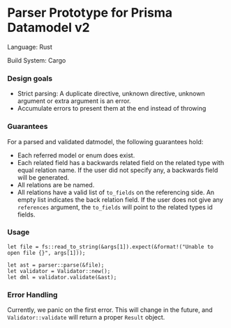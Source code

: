 # Parser Prototype for Prisma Datamodel v2

Language: Rust

Build System: Cargo

### Design goals

- Strict parsing: A duplicate directive, unknown directive, unknown argument or extra argument is an error.
- Accumulate errors to present them at the end instead of throwing

### Guarantees

For a parsed and validated datmodel, the following guarantees hold:

- Each referred model or enum does exist.
- Each related field has a backwards related field on the related type with equal relation name. If the user did not specify any, a backwards field will be generated.
- All relations are be named.
- All relations have a valid list of `to_fields` on the referencing side. An empty list indicates the back relation field. If the user does not give any `references` argument, the `to_fields` will point to the related types id fields.

### Usage

```
let file = fs::read_to_string(&args[1]).expect(&format!("Unable to open file {}", args[1]));

let ast = parser::parse(&file);
let validator = Validator::new();
let dml = validator.validate(&ast);
```

### Error Handling

Currently, we panic on the first error. This will change in the future, and `Validator::validate` will return a proper `Result` object.

